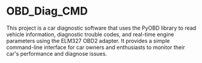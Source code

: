 # OBD_Diag_CMD
This project is a car diagnostic software that uses the PyOBD library to read vehicle information, diagnostic trouble codes, and real-time engine parameters using the ELM327 OBD2 adapter.  It provides a simple command-line interface for car owners and enthusiasts to monitor their car's performance and diagnose issues.
